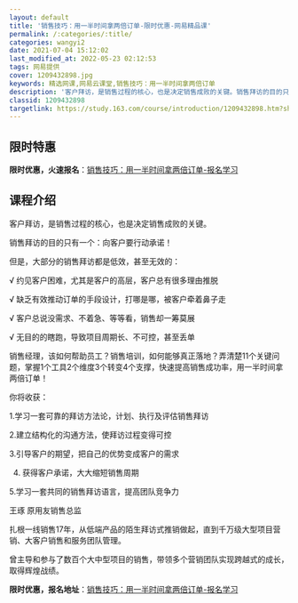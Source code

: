 ```yaml
---
layout: default
title: '销售技巧：用一半时间拿两倍订单-限时优惠-网易精品课'
permalink: /:categories/:title/
categories: wangyi2
date: 2021-07-04 15:12:02
last_modified_at: 2022-05-23 02:12:53
tags: 网易提供
cover: 1209432898.jpg
keywords: 精选网课,网易云课堂,销售技巧：用一半时间拿两倍订单
description: '客户拜访，是销售过程的核心，也是决定销售成败的关键。销售拜访的目的只有一个：向客户要行动承诺！但是，大部分的销售拜访都是'
classid: 1209432898
targetlink: https://study.163.com/course/introduction/1209432898.htm?share=1&shareId=1025206652&utm_campaign=share&utm_medium=iphoneShare&utm_source=&utm_u=1025206652
---
```


## 限时特惠

**限时优惠，火速报名**：[销售技巧：用一半时间拿两倍订单-报名学习](https://study.163.com/course/introduction/1209432898.htm?share=1&shareId=1025206652&utm_campaign=share&utm_medium=iphoneShare&utm_source=&utm_u=1025206652)

## 课程介绍

客户拜访，是销售过程的核心，也是决定销售成败的关键。

销售拜访的目的只有一个：向客户要行动承诺！

但是，大部分的销售拜访都是低效，甚至无效的：

√ 约见客户困难，尤其是客户的高层，客户总有很多理由推脱

√ 缺乏有效推动订单的手段设计，打哪是哪，被客户牵着鼻子走

√ 客户总说没需求、不着急、等等看，销售却一筹莫展

√ 无目的的瞎跑，导致项目周期长、不可控，甚至丢单

 

销售经理，该如何帮助员工？销售培训，如何能够真正落地？弄清楚11个关键问题，掌握1个工具2个维度3个转变4个支撑，快速提高销售成功率，用一半时间拿两倍订单！



你将收获：

1.学习一套可靠的拜访方法论，计划、执行及评估销售拜访

2.建立结构化的沟通方法，使拜访过程变得可控

3.引导客户的期望，把自己的优势变成客户的需求

4. 获得客户承诺，大大缩短销售周期

5.学习一套共同的销售拜访语言，提高团队竞争力



王琢   原用友销售总监

扎根一线销售17年，从低端产品的陌生拜访式推销做起，直到千万级大型项目营销、大客户销售和服务团队管理。

曾主导和参与了数百个大中型项目的销售，带领多个营销团队实现跨越式的成长，取得辉煌战绩。

**限时优惠，报名地址**：[销售技巧：用一半时间拿两倍订单-报名学习](https://study.163.com/course/introduction/1209432898.htm?share=1&shareId=1025206652&utm_campaign=share&utm_medium=iphoneShare&utm_source=&utm_u=1025206652)

